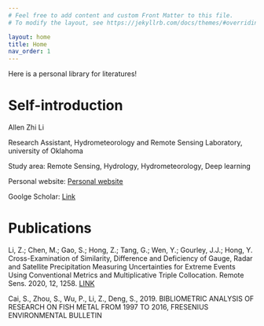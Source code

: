 ```yaml
---
# Feel free to add content and custom Front Matter to this file.
# To modify the layout, see https://jekyllrb.com/docs/themes/#overriding-theme-defaults

layout: home
title: Home
nav_order: 1
---
```


Here is a personal library for literatures!

# Self-introduction

Allen Zhi Li

Research Assistant, Hydrometeorology and Remote Sensing Laboratory, university of Oklahoma

Study area: Remote Sensing, Hydrology, Hydrometeorology, Deep learning

Personal website: [Personal website](http://smartallen.me)

Goolge Scholar: [Link](https://scholar.google.com.sg/citations?user=JQ7mr1QAAAAJ&hl=en)

# Publications

Li, Z.; Chen, M.; Gao, S.; Hong, Z.; Tang, G.; Wen, Y.; Gourley, J.J.; Hong, Y. Cross-Examination of Similarity, Difference and Deficiency of Gauge, Radar and Satellite Precipitation Measuring Uncertainties for Extreme Events Using Conventional Metrics and Multiplicative Triple Collocation. Remote Sens. 2020, 12, 1258. [LINK](https://www.mdpi.com/2072-4292/12/8/1258)

Cai, S., Zhou, S., Wu, P., Li, Z., Deng, S., 2019. BIBLIOMETRIC ANALYSIS OF RESEARCH ON FISH METAL FROM 1997 TO 2016, FRESENIUS ENVIRONMENTAL BULLETIN
